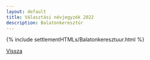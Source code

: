 ```yaml
---
layout: default
title: Választási névjegyzék 2022
description: Balatonkeresztúr
---
```


{% include settlementHTMLs/Balatonkeresztuur.html %}

[Vissza](../)